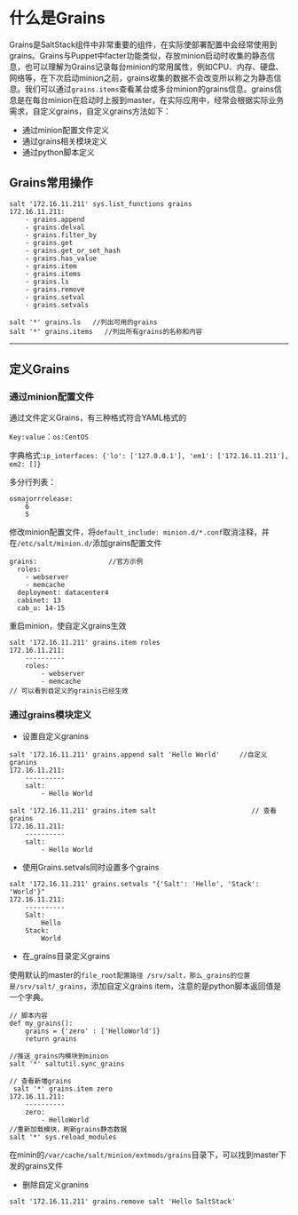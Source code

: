 # 什么是Grains
Grains是SaltStack组件中非常重要的组件，在实际使部署配置中会经常使用到grains。Grains与Puppet中facter功能类似，存放minion启动时收集的静态信息，也可以理解为Grains记录每台minion的常用属性，例如CPU、内存、硬盘、网络等，在下次启动minion之前，grains收集的数据不会改变所以称之为静态信息。我们可以通过`grains.items`查看某台或多台minion的grains信息。grains信息是在每台minion在启动时上报到master，在实际应用中，经常会根据实际业务需求，自定义grains，自定义grains方法如下：
- 通过minion配置文件定义
- 通过grains相关模块定义
- 通过python脚本定义

## Grains常用操作

```shell
salt '172.16.11.211' sys.list_functions grains
172.16.11.211:
    - grains.append
    - grains.delval
    - grains.filter_by
    - grains.get
    - grains.get_or_set_hash
    - grains.has_value
    - grains.item
    - grains.items
    - grains.ls
    - grains.remove
    - grains.setval
    - grains.setvals

salt '*' grains.ls   //列出可用的grains    
salt '*' grains.items   //列出所有grains的名称和内容
```

---

## 定义Grains

### 通过minion配置文件
通过文件定义Grains，有三种格式符合YAML格式的

`Key:value`：`os:CentOS`

字典格式:`ip_interfaces: {'lo': ['127.0.0.1'], 'em1': ['172.16.11.211'], em2: []}`

多分行列表：

```shell
osmajorrrelease:
    6
    5
```
修改minion配置文件，将`default_include: minion.d/*.conf`取消注释，并在`/etc/salt/minion.d/`添加grains配置文件

```shell
grains:                  //官方示例
  roles:
    - webserver
    - memcache
  deployment: datacenter4
  cabinet: 13
  cab_u: 14-15
```
重启minion，使自定义grains生效

```shell
salt '172.16.11.211' grains.item roles
172.16.11.211:
    ----------
    roles:
        - webserver
        - memcache
// 可以看到自定义的grainis已经生效
```

### 通过grains模块定义

- 设置自定义granins

```shell
salt '172.16.11.211' grains.append salt 'Hello World'     //自定义granins
172.16.11.211:
    ----------
    salt:
        - Hello World

salt '172.16.11.211' grains.item salt                        // 查看grains
172.16.11.211:
    ----------
    salt:
        - Hello World
```

- 使用Grains.setvals同时设置多个grains

```shell
salt '172.16.11.211' grains.setvals "{'Salt': 'Hello', 'Stack': 'World'}"
172.16.11.211:
    ----------
    Salt:
        Hello
    Stack:
        World
```

- 在_grains目录定义grains

使用默认的master的`file_root配置路径 /srv/salt，那么_grains的位置是/srv/salt/_grains`，添加自定义grains item，注意的是python脚本返回值是一个字典。

```shell
// 脚本内容
def my_grains():
    grains = {'zero' : ['HelloWorld']}
    return grains

//推送_grains内模块到minion
salt '*' saltutil.sync_grains

// 查看新増grains
 salt '*' grains.item zero
172.16.11.211:
    ----------
    zero:
        - HelloWorld
//重新加载模块，刷新grains静态数据
salt '*' sys.reload_modules
```

在minin的`/var/cache/salt/minion/extmods/grains`目录下，可以找到master下发的grains文件

- 删除自定义granins

```
salt '172.16.11.211' grains.remove salt 'Hello SaltStack'
```
